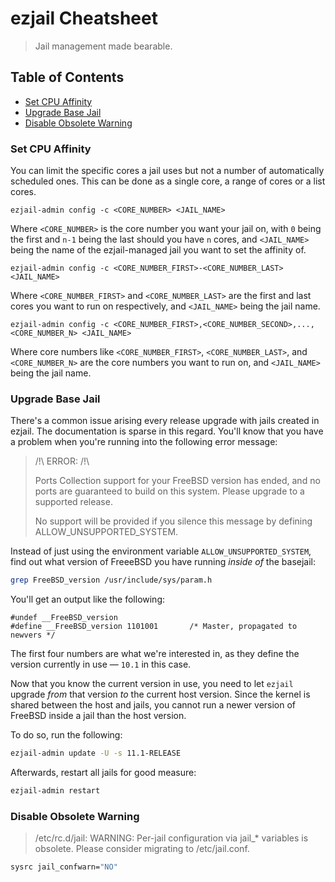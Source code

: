 # ezjail Cheatsheet

> Jail management made bearable.

## Table of Contents

* [Set CPU Affinity](#set-cpu-affinity)
* [Upgrade Base Jail](#upgrade-base-jail)
* [Disable Obsolete Warning](#disable-obsolete-warning)

### Set CPU Affinity
You can limit the specific cores a jail uses but not a number of automatically 
scheduled ones. This can be done as a single core, a range of cores or a list 
cores.

```
ezjail-admin config -c <CORE_NUMBER> <JAIL_NAME>
```

Where `<CORE_NUMBER>` is the core number you want your jail on, with `0` being 
the first and `n-1` being the last should you have `n` cores, and `<JAIL_NAME>` 
being the name of the ezjail-managed jail you want to set the affinity of.

```
ezjail-admin config -c <CORE_NUMBER_FIRST>-<CORE_NUMBER_LAST> <JAIL_NAME>
```

Where `<CORE_NUMBER_FIRST>` and `<CORE_NUMBER_LAST>` are the first and last 
cores you want to run on respectively, and `<JAIL_NAME>` being the jail name.

```
ezjail-admin config -c <CORE_NUMBER_FIRST>,<CORE_NUMBER_SECOND>,...,<CORE_NUMBER_N> <JAIL_NAME>
```

Where core numbers like `<CORE_NUMBER_FIRST>`, `<CORE_NUMBER_LAST>`, and 
`<CORE_NUMBER_N>` are the core numbers you want to run on, and `<JAIL_NAME>` 
being the jail name.

### Upgrade Base Jail

There's a common issue arising every release upgrade with jails created in 
ezjail. The documentation is sparse in this regard. You'll know that you have a 
problem when you're running into the following error message:

> /!\ ERROR: /!\
>
> Ports Collection support for your FreeBSD version has ended, and no ports are
> guaranteed to build on this system. Please upgrade to a supported release.
>
> No support will be provided if you silence this message by defining
> ALLOW_UNSUPPORTED_SYSTEM.

Instead of just using the environment variable `ALLOW_UNSUPPORTED_SYSTEM`, find 
out what version of FreeeBSD you have running *inside of* the basejail:

```sh
grep FreeBSD_version /usr/include/sys/param.h
```

You'll get an output like the following:

```
#undef __FreeBSD_version
#define __FreeBSD_version 1101001       /* Master, propagated to newvers */
```

The first four numbers are what we're interested in, as they define the version 
currently in use — `10.1` in this case.

Now that you know the current version in use, you need to let `ezjail` upgrade 
*from* that version *to* the current host version. Since the kernel is shared 
between the host and jails, you cannot run a newer version of FreeBSD inside a 
jail than the host version.

To do so, run the following:

```sh
ezjail-admin update -U -s 11.1-RELEASE
```

Afterwards, restart all jails for good measure:

```sh
ezjail-admin restart
```

### Disable Obsolete Warning
> /etc/rc.d/jail: WARNING: Per-jail configuration via jail_* variables  is obsolete.  Please consider migrating to /etc/jail.conf.
```sh
sysrc jail_confwarn="NO"
```
